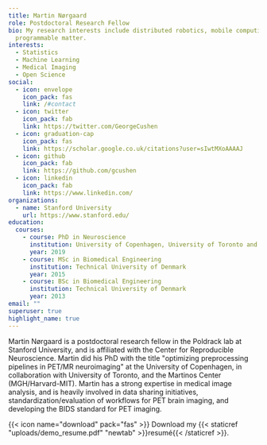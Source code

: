 ```yaml
---
title: Martin Nørgaard
role: Postdoctoral Research Fellow
bio: My research interests include distributed robotics, mobile computing and
  programmable matter.
interests:
  - Statistics
  - Machine Learning
  - Medical Imaging
  - Open Science
social:
  - icon: envelope
    icon_pack: fas
    link: /#contact
  - icon: twitter
    icon_pack: fab
    link: https://twitter.com/GeorgeCushen
  - icon: graduation-cap
    icon_pack: fas
    link: https://scholar.google.co.uk/citations?user=sIwtMXoAAAAJ
  - icon: github
    icon_pack: fab
    link: https://github.com/gcushen
  - icon: linkedin
    icon_pack: fab
    link: https://www.linkedin.com/
organizations:
  - name: Stanford University
    url: https://www.stanford.edu/
education:
  courses:
    - course: PhD in Neuroscience
      institution: University of Copenhagen, University of Toronto and Harvard-MIT
      year: 2019
    - course: MSc in Biomedical Engineering
      institution: Technical University of Denmark
      year: 2015
    - course: BSc in Biomedical Engineering
      institution: Technical University of Denmark
      year: 2013
email: ""
superuser: true
highlight_name: true
---
```

Martin Nørgaard is a postdoctoral research fellow in the Poldrack lab at Stanford University, and is affiliated with the Center for Reproducible Neuroscience. Martin did his PhD with the title "optimizing preprocessing pipelines in PET/MR neuroimaging" at the University of Copenhagen, in collaboration with University of Toronto, and the Martinos Center (MGH/Harvard-MIT). Martin has a strong expertise in medical image analysis, and is heavily involved in data sharing initiatives, standardization/evaluation of workflows for PET brain imaging, and developing the BIDS standard for PET imaging.

{{< icon name="download" pack="fas" >}} Download my {{< staticref "uploads/demo_resume.pdf" "newtab" >}}resumé{{< /staticref >}}.